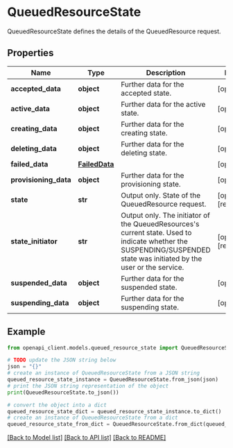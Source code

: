 # QueuedResourceState

QueuedResourceState defines the details of the QueuedResource request.

## Properties

Name | Type | Description | Notes
------------ | ------------- | ------------- | -------------
**accepted_data** | **object** | Further data for the accepted state. | [optional] 
**active_data** | **object** | Further data for the active state. | [optional] 
**creating_data** | **object** | Further data for the creating state. | [optional] 
**deleting_data** | **object** | Further data for the deleting state. | [optional] 
**failed_data** | [**FailedData**](FailedData.md) |  | [optional] 
**provisioning_data** | **object** | Further data for the provisioning state. | [optional] 
**state** | **str** | Output only. State of the QueuedResource request. | [optional] [readonly] 
**state_initiator** | **str** | Output only. The initiator of the QueuedResources&#39;s current state. Used to indicate whether the SUSPENDING/SUSPENDED state was initiated by the user or the service. | [optional] [readonly] 
**suspended_data** | **object** | Further data for the suspended state. | [optional] 
**suspending_data** | **object** | Further data for the suspending state. | [optional] 

## Example

```python
from openapi_client.models.queued_resource_state import QueuedResourceState

# TODO update the JSON string below
json = "{}"
# create an instance of QueuedResourceState from a JSON string
queued_resource_state_instance = QueuedResourceState.from_json(json)
# print the JSON string representation of the object
print(QueuedResourceState.to_json())

# convert the object into a dict
queued_resource_state_dict = queued_resource_state_instance.to_dict()
# create an instance of QueuedResourceState from a dict
queued_resource_state_from_dict = QueuedResourceState.from_dict(queued_resource_state_dict)
```
[[Back to Model list]](../README.md#documentation-for-models) [[Back to API list]](../README.md#documentation-for-api-endpoints) [[Back to README]](../README.md)


